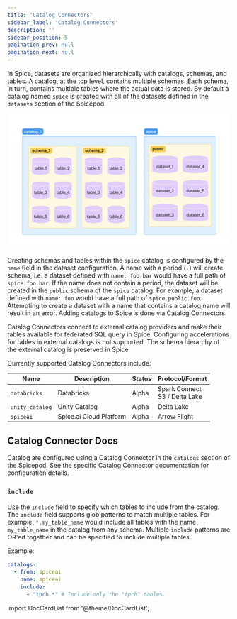 ```yaml
---
title: 'Catalog Connectors'
sidebar_label: 'Catalog Connectors'
description: ''
sidebar_position: 5
pagination_prev: null
pagination_next: null
---
```


In Spice, datasets are organized hierarchically with catalogs, schemas, and tables. A catalog, at the top level, contains multiple schemas. Each schema, in turn, contains multiple tables where the actual data is stored. By default a catalog named `spice` is created with all of the datasets defined in the `datasets` section of the Spicepod.

<img src="/img/catalog-schema-table.png" />

Creating schemas and tables within the `spice` catalog is configured by the `name` field in the dataset configuration. A name with a period (`.`) will create schema, i.e. a dataset defined with `name: foo.bar` would have a full path of `spice.foo.bar`. If the name does not contain a period, the dataset will be created in the `public` schema of the `spice` catalog. For example, a dataset defined with `name: foo` would have a full path of `spice.public.foo`. Attempting to create a dataset with a name that contains a catalog name will result in an error. Adding catalogs to Spice is done via Catalog Connectors.

Catalog Connectors connect to external catalog providers and make their tables available for federated SQL query in Spice. Configuring accelerations for tables in external catalogs is not supported. The schema hierarchy of the external catalog is preserved in Spice.

Currently supported Catalog Connectors include:

| Name            | Description | Status | Protocol/Format                     | 
| --------------- | ----------- | ------ | ----------------------------------- |
| `databricks`    | Databricks  | Alpha  | Spark Connect <br/> S3 / Delta Lake | 
| `unity_catalog`    | Unity Catalog  | Alpha  | Delta Lake                          | 
| `spiceai`       | Spice.ai Cloud Platform    | Alpha  | Arrow Flight                        |

## Catalog Connector Docs

Catalog are configured using a Catalog Connector in the `catalogs` section of the Spicepod. See the specific Catalog Connector documentation for configuration details.

### `include`

Use the `include` field to specify which tables to include from the catalog. The `include` field supports glob patterns to match multiple tables. For example, `*.my_table_name` would include all tables with the name `my_table_name` in the catalog from any schema. Multiple `include` patterns are OR'ed together and can be specified to include multiple tables.

Example:

```yaml
catalogs:
  - from: spiceai
    name: spiceai
    include:
      - "tpch.*" # Include only the "tpch" tables.
```

import DocCardList from '@theme/DocCardList';

<DocCardList />
